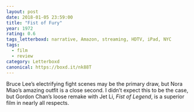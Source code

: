 ```yaml
---
layout: post 
date: 2018-01-05 23:59:00
title: "Fist of Fury"
year: 1972
rating: 0.6
tags_letterboxd: narrative, Amazon, streaming, HDTV, iPad, NYC
tags:
  - film
  - review
category: Letterboxd
canonical: https://boxd.it/nk88T
---
```


Bruce Lee’s electrifying fight scenes may be the primary draw, but Nora Miao’s amazing outfit is a close second. I didn’t expect this to be the case, but Gordon Chan’s loose remake with Jet Li, <cite>Fist of Legend</cite>, is a superior film in nearly all respects.